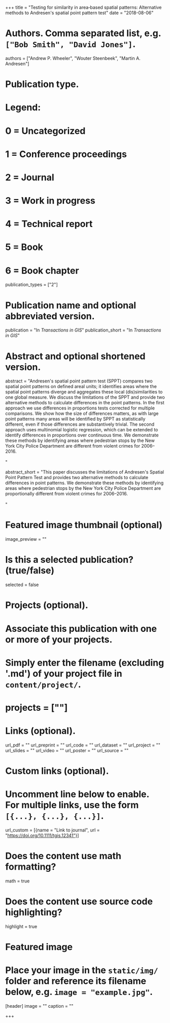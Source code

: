 +++
title = "Testing for similarity in area‐based spatial patterns: Alternative methods to Andresen's spatial point pattern test"
date = "2018-08-06"

# Authors. Comma separated list, e.g. `["Bob Smith", "David Jones"]`.
authors = ["Andrew P. Wheeler", "Wouter Steenbeek", "Martin A. Andresen"]

# Publication type.
# Legend:
# 0 = Uncategorized
# 1 = Conference proceedings
# 2 = Journal
# 3 = Work in progress
# 4 = Technical report
# 5 = Book
# 6 = Book chapter
publication_types = ["2"]

# Publication name and optional abbreviated version.
publication = "In *Transactions in GIS*"
publication_short = "In *Transactions in GIS*"

# Abstract and optional shortened version.
abstract = "Andresen's spatial point pattern test (SPPT) compares two spatial point patterns on defined areal units; it identifies areas where the spatial point patterns diverge and aggregates these local (dis)similarities to one global measure. We discuss the limitations of the SPPT and provide two alternative methods to calculate differences in the point patterns. In the first approach we use differences in proportions tests corrected for multiple comparisons. We show how the size of differences matters, as with large point patterns many areas will be identified by SPPT as statistically different, even if those differences are substantively trivial. The second approach uses multinomial logistic regression, which can be extended to identify differences in proportions over continuous time. We demonstrate these methods by identifying areas where pedestrian stops by the New York City Police Department are different from violent crimes for 2006–2016.<br><br>"

abstract_short = "This paper discusses the limitations of Andresen's Spatial Point Pattern Test and provides two alternative methods to calculate differences in point patterns. We demonstrate these methods by identifying areas where pedestrian stops by the New York City Police Department are proportionally different from violent crimes for 2006–2016.<br><br>"

# Featured image thumbnail (optional)
image_preview = ""

# Is this a selected publication? (true/false)
selected = false

# Projects (optional).
#   Associate this publication with one or more of your projects.
#   Simply enter the filename (excluding '.md') of your project file in `content/project/`.
# projects = [""]

# Links (optional).
url_pdf = ""
url_preprint = ""
url_code = ""
url_dataset = ""
url_project = ""
url_slides = ""
url_video = ""
url_poster = ""
url_source = ""

# Custom links (optional).
#   Uncomment line below to enable. For multiple links, use the form `[{...}, {...}, {...}]`.
url_custom = [{name = "Link to journal", url = "https://doi.org/10.1111/tgis.12341"}]

# Does the content use math formatting?
math = true

# Does the content use source code highlighting?
highlight = true

# Featured image
# Place your image in the `static/img/` folder and reference its filename below, e.g. `image = "example.jpg"`.
[header]
image = ""
caption = ""

+++

<!-- More detail can easily be written here using *Markdown* and $\rm \LaTeX$ math code. -->
